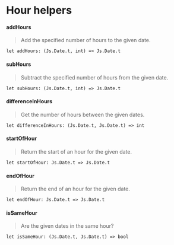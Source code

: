 # Hour helpers

#### addHours

> Add the specified number of hours to the given date.

`let addHours: (Js.Date.t, int) => Js.Date.t`

#### subHours

> Subtract the specified number of hours from the given date.

`let subHours: (Js.Date.t, int) => Js.Date.t`

#### differenceInHours

> Get the number of hours between the given dates.

`let differenceInHours: (Js.Date.t, Js.Date.t) => int`

#### startOfHour

> Return the start of an hour for the given date.

`let startOfHour: Js.Date.t => Js.Date.t`

#### endOfHour

> Return the end of an hour for the given date.

`let endOfHour: Js.Date.t => Js.Date.t`

#### isSameHour

> Are the given dates in the same hour?

`let isSameHour: (Js.Date.t, Js.Date.t) => bool`
